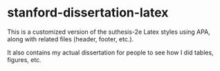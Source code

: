 # stanford-dissertation-latex
This is a customized version of the suthesis-2e Latex styles using APA, along with related files (header, footer, etc.). 

It also contains my actual dissertation for people to see how I did tables, figures, etc. 
